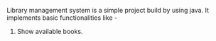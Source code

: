 Library management system is a simple project build by using java. It implements basic functionalities like - <br>
1. Show available books.
